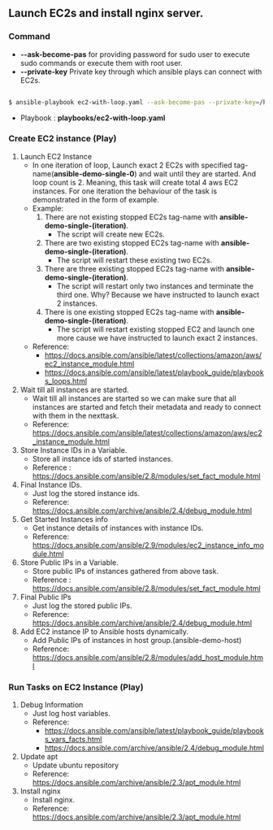 ## Launch EC2s and install nginx server.

### Command
* **--ask-become-pas** for providing password for sudo user to execute sudo commands or execute them with root user.
* **--private-key** Private key through which ansible plays can connect with EC2s.

```bash

$ ansible-playbook ec2-with-loop.yaml --ask-become-pas --private-key=/home/sanjay/ansible/ansible-demo.pem

```

* Playbook : **playbooks/ec2-with-loop.yaml** 
### Create EC2 instance (Play)

1. Launch EC2 Instance
    * In one iteration of loop, Launch exact 2 EC2s with specified tag-name(**ansible-demo-single-0**) and wait until they are started. And loop count is 2. Meaning, this task will create total 4 aws EC2 instances. For one iteration the behaviour of the task is demonstrated in the form of example.
    * Example: 
        1. There are not existing stopped EC2s tag-name with **ansible-demo-single-(iteration)**.
            * The script will create new EC2s.
        2. There are two existing stopped EC2s tag-name with **ansible-demo-single-(iteration)**.
            * The script will restart these existing two EC2s.
        3. There are three existing stopped EC2s tag-name with **ansible-demo-single-(iteration)**.
            * The script will restart only two instances and terminate the third one. Why? Because we have instructed to launch exact 2 instances.
        4. There is one existing stopped EC2s tag-name with **ansible-demo-single-(iteration)**.
            * The script will restart existing stopped EC2 and launch one more cause we have instructed to launch exact 2 instances.
    * Reference: 
        * https://docs.ansible.com/ansible/latest/collections/amazon/aws/ec2_instance_module.html
        * https://docs.ansible.com/ansible/latest/playbook_guide/playbooks_loops.html
2. Wait till all instances are started.
    * Wait till all instances are started so we can make sure that all instances are started and fetch their metadata and ready to connect with them in the nexttask.
    * Reference: https://docs.ansible.com/ansible/latest/collections/amazon/aws/ec2_instance_module.html
3. Store Instance IDs in a Variable.
    * Store all instance ids of started instances.
    * Reference : https://docs.ansible.com/ansible/2.8/modules/set_fact_module.html
4. Final Instance IDs.
    * Just log the stored instance ids.
    * Reference: https://docs.ansible.com/archive/ansible/2.4/debug_module.html
5. Get Started Instances info
    * Get instance details of instances with instance IDs.
    * Reference: https://docs.ansible.com/ansible/2.9/modules/ec2_instance_info_module.html
6. Store Public IPs in a Variable.
    * Store public IPs of instances gathered from above task.
    * Reference : https://docs.ansible.com/ansible/2.8/modules/set_fact_module.html
7. Final Public IPs
    * Just log the stored public IPs.
    * Reference: https://docs.ansible.com/archive/ansible/2.4/debug_module.html
8. Add EC2 instance IP to Ansible hosts dynamically.
    * Add Public IPs of instances in host group.(ansible-demo-host)
    * Reference: https://docs.ansible.com/ansible/2.8/modules/add_host_module.html

### Run Tasks on EC2 Instance (Play)
1. Debug Information
    * Just log host variables.
    * Reference:
        * https://docs.ansible.com/ansible/latest/playbook_guide/playbooks_vars_facts.html
        * https://docs.ansible.com/archive/ansible/2.4/debug_module.html
2. Update apt
    * Update ubuntu repository
    * Reference: https://docs.ansible.com/archive/ansible/2.3/apt_module.html
3. Install nginx
    * Install nginx.
    * Reference: https://docs.ansible.com/archive/ansible/2.3/apt_module.html


